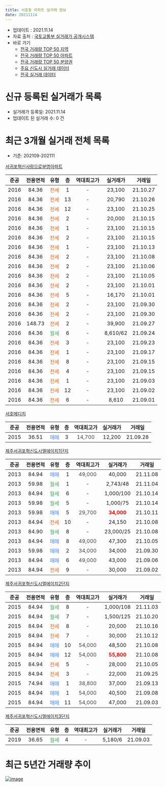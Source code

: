 ```yaml
---
title: 서호동 아파트 실거래 정보
date: 20211114
---
```


* 업데이트 : 2021.11.14
* 자료 출처 : [국토교통부 실거래가 공개시스템](http://rt.molit.go.kr)
* 바로 가기
    * [전국 거래량 TOP 50 지역](https://apt-info.github.io/apt-trade-info/tr)
    * [전국 거래량 TOP 50 아파트](https://apt-info.github.io/apt-trade-info/ta)
    * [전국 거래량 TOP 50 분양권](https://apt-info.github.io/apt-trade-info/tb)
    * [주요 신도시 실거래 데이터](https://apt-info.github.io/apt-trade-info/newtown)
    * [전국 실거래 데이터](https://apt-info.github.io/apt-trade-info/all)



<script async src="https://pagead2.googlesyndication.com/pagead/js/adsbygoogle.js"></script>
<!-- 기본광고 -->
<ins class="adsbygoogle"
     style="display:block"
     data-ad-client="ca-pub-1142216861245946"
     data-ad-slot="4805727019"
     data-ad-format="auto"
     data-full-width-responsive="true"></ins>
<script>
     (adsbygoogle = window.adsbygoogle || []).push({});
</script>


# 신규 등록된 실거래가 목록

* 실거래가 등록일: 2021.11.14
* 업데이트 된 실거래 수: 0 건




<script async src="https://pagead2.googlesyndication.com/pagead/js/adsbygoogle.js"></script>
<!-- 기본광고 -->
<ins class="adsbygoogle"
     style="display:block"
     data-ad-client="ca-pub-1142216861245946"
     data-ad-slot="4805727019"
     data-ad-format="auto"
     data-full-width-responsive="true"></ins>
<script>
     (adsbygoogle = window.adsbygoogle || []).push({});
</script>


# 최근 3개월 실거래 전체 목록
* 기준: 202109-202111


[서귀포혁신사랑으로부영아파트](https://search.naver.com/search.naver?query=%EC%84%9C%EA%B7%80%ED%8F%AC%ED%98%81%EC%8B%A0%EC%82%AC%EB%9E%91%EC%9C%BC%EB%A1%9C%EB%B6%80%EC%98%81%EC%95%84%ED%8C%8C%ED%8A%B8)

|준공|전용면적|유형|층|역대최고가|실거래가|거래일|
|:---:|:---:|:---:|:---:|:---:|:---:|:---:|
|2016|84.36|<span style="color:#FF5A00">전세</span>|1|<span style="color:#444444">-</span>|23,100|21.10.27|
|2016|84.36|<span style="color:#FF5A00">전세</span>|13|<span style="color:#444444">-</span>|20,790|21.10.26|
|2016|84.36|<span style="color:#FF5A00">전세</span>|12|<span style="color:#444444">-</span>|23,100|21.10.25|
|2016|84.36|<span style="color:#FF5A00">전세</span>|2|<span style="color:#444444">-</span>|20,000|21.10.15|
|2016|84.36|<span style="color:#FF5A00">전세</span>|1|<span style="color:#444444">-</span>|23,100|21.10.15|
|2016|84.36|<span style="color:#FF5A00">전세</span>|2|<span style="color:#444444">-</span>|23,100|21.10.15|
|2016|84.36|<span style="color:#FF5A00">전세</span>|1|<span style="color:#444444">-</span>|23,100|21.10.13|
|2016|84.36|<span style="color:#FF5A00">전세</span>|2|<span style="color:#444444">-</span>|23,100|21.10.08|
|2016|84.36|<span style="color:#FF5A00">전세</span>|2|<span style="color:#444444">-</span>|23,100|21.10.06|
|2016|84.36|<span style="color:#FF5A00">전세</span>|2|<span style="color:#444444">-</span>|23,100|21.10.05|
|2016|84.36|<span style="color:#FF5A00">전세</span>|2|<span style="color:#444444">-</span>|23,100|21.10.01|
|2016|84.36|<span style="color:#FF5A00">전세</span>|5|<span style="color:#444444">-</span>|16,170|21.10.01|
|2016|84.36|<span style="color:#FF5A00">전세</span>|2|<span style="color:#444444">-</span>|23,100|21.09.30|
|2016|84.36|<span style="color:#FF5A00">전세</span>|2|<span style="color:#444444">-</span>|23,100|21.09.30|
|2016|148.73|<span style="color:#FF5A00">전세</span>|2|<span style="color:#444444">-</span>|39,900|21.09.27|
|2016|84.36|<span style="color:#34A853">월세</span>|6|<span style="color:#444444">-</span>|8,610/62|21.09.24|
|2016|84.36|<span style="color:#FF5A00">전세</span>|3|<span style="color:#444444">-</span>|23,100|21.09.23|
|2016|84.36|<span style="color:#FF5A00">전세</span>|1|<span style="color:#444444">-</span>|23,100|21.09.17|
|2016|84.36|<span style="color:#FF5A00">전세</span>|8|<span style="color:#444444">-</span>|23,100|21.09.15|
|2016|84.36|<span style="color:#FF5A00">전세</span>|4|<span style="color:#444444">-</span>|23,100|21.09.15|
|2016|84.36|<span style="color:#FF5A00">전세</span>|1|<span style="color:#444444">-</span>|23,100|21.09.03|
|2016|84.36|<span style="color:#FF5A00">전세</span>|12|<span style="color:#444444">-</span>|23,100|21.09.02|
|2016|84.36|<span style="color:#FF5A00">전세</span>|6|<span style="color:#444444">-</span>|8,610|21.09.01|

[서호메디치](https://search.naver.com/search.naver?query=%EC%84%9C%ED%98%B8%EB%A9%94%EB%94%94%EC%B9%98)

|준공|전용면적|유형|층|역대최고가|실거래가|거래일|
|:---:|:---:|:---:|:---:|:---:|:---:|:---:|
|2015|36.51|<span style="color:#4285F3">매매</span>|3|<span style="color:#444444">14,700</span>|12,200|21.09.28|

[제주서귀포혁신도시엘에이치1단지](https://search.naver.com/search.naver?query=%EC%A0%9C%EC%A3%BC%EC%84%9C%EA%B7%80%ED%8F%AC%ED%98%81%EC%8B%A0%EB%8F%84%EC%8B%9C%EC%97%98%EC%97%90%EC%9D%B4%EC%B9%981%EB%8B%A8%EC%A7%80)

|준공|전용면적|유형|층|역대최고가|실거래가|거래일|
|:---:|:---:|:---:|:---:|:---:|:---:|:---:|
|2013|84.94|<span style="color:#4285F3">매매</span>|1|<span style="color:#444444">49,000</span>|40,000|21.11.08|
|2013|59.98|<span style="color:#34A853">월세</span>|1|<span style="color:#444444">-</span>|2,743/48|21.11.04|
|2013|84.94|<span style="color:#34A853">월세</span>|6|<span style="color:#444444">-</span>|1,000/100|21.10.14|
|2013|59.98|<span style="color:#34A853">월세</span>|5|<span style="color:#444444">-</span>|1,000/75|21.10.14|
|2013|59.98|<span style="color:#4285F3">매매</span>|5|<span style="color:#444444">29,700</span>|<b><span style="color:#FF0000">34,000</span></b>|21.10.11|
|2013|84.94|<span style="color:#FF5A00">전세</span>|10|<span style="color:#444444">-</span>|24,150|21.10.08|
|2013|84.90|<span style="color:#34A853">월세</span>|8|<span style="color:#444444">-</span>|23,000/25|21.10.08|
|2013|84.94|<span style="color:#4285F3">매매</span>|8|<span style="color:#444444">49,000</span>|47,300|21.10.05|
|2013|59.98|<span style="color:#4285F3">매매</span>|2|<span style="color:#444444">34,000</span>|34,000|21.09.30|
|2013|84.94|<span style="color:#4285F3">매매</span>|6|<span style="color:#444444">49,000</span>|43,000|21.09.06|
|2013|84.94|<span style="color:#FF5A00">전세</span>|9|<span style="color:#444444">-</span>|30,000|21.09.02|

[제주서귀포혁신도시엘에이치2단지](https://search.naver.com/search.naver?query=%EC%A0%9C%EC%A3%BC%EC%84%9C%EA%B7%80%ED%8F%AC%ED%98%81%EC%8B%A0%EB%8F%84%EC%8B%9C%EC%97%98%EC%97%90%EC%9D%B4%EC%B9%982%EB%8B%A8%EC%A7%80)

|준공|전용면적|유형|층|역대최고가|실거래가|거래일|
|:---:|:---:|:---:|:---:|:---:|:---:|:---:|
|2015|84.94|<span style="color:#34A853">월세</span>|8|<span style="color:#444444">-</span>|1,000/108|21.11.03|
|2015|84.94|<span style="color:#34A853">월세</span>|7|<span style="color:#444444">-</span>|1,500/125|21.10.20|
|2015|84.94|<span style="color:#FF5A00">전세</span>|8|<span style="color:#444444">-</span>|20,000|21.10.16|
|2015|84.94|<span style="color:#FF5A00">전세</span>|7|<span style="color:#444444">-</span>|30,000|21.10.12|
|2015|84.94|<span style="color:#4285F3">매매</span>|10|<span style="color:#444444">54,000</span>|48,500|21.10.08|
|2015|84.94|<span style="color:#4285F3">매매</span>|12|<span style="color:#444444">54,000</span>|<b><span style="color:#FF0000">55,800</span></b>|21.10.08|
|2015|84.94|<span style="color:#FF5A00">전세</span>|5|<span style="color:#444444">-</span>|28,000|21.10.05|
|2015|84.94|<span style="color:#FF5A00">전세</span>|3|<span style="color:#444444">-</span>|22,000|21.09.25|
|2015|74.94|<span style="color:#4285F3">매매</span>|1|<span style="color:#444444">38,800</span>|37,000|21.09.13|
|2015|84.94|<span style="color:#4285F3">매매</span>|1|<span style="color:#444444">54,000</span>|40,500|21.09.08|
|2015|84.94|<span style="color:#4285F3">매매</span>|11|<span style="color:#444444">54,000</span>|47,000|21.09.03|


<script async src="https://pagead2.googlesyndication.com/pagead/js/adsbygoogle.js"></script>
<!-- 기본광고 -->
<ins class="adsbygoogle"
     style="display:block"
     data-ad-client="ca-pub-1142216861245946"
     data-ad-slot="4805727019"
     data-ad-format="auto"
     data-full-width-responsive="true"></ins>
<script>
     (adsbygoogle = window.adsbygoogle || []).push({});
</script>


[제주서귀포혁신도시엘에이치3단지](https://search.naver.com/search.naver?query=%EC%A0%9C%EC%A3%BC%EC%84%9C%EA%B7%80%ED%8F%AC%ED%98%81%EC%8B%A0%EB%8F%84%EC%8B%9C%EC%97%98%EC%97%90%EC%9D%B4%EC%B9%983%EB%8B%A8%EC%A7%80)

|준공|전용면적|유형|층|역대최고가|실거래가|거래일|
|:---:|:---:|:---:|:---:|:---:|:---:|:---:|
|2019|36.65|<span style="color:#34A853">월세</span>|4|<span style="color:#444444">-</span>|5,180/6|21.09.03|



<script async src="https://pagead2.googlesyndication.com/pagead/js/adsbygoogle.js"></script>
<!-- 기본광고 -->
<ins class="adsbygoogle"
     style="display:block"
     data-ad-client="ca-pub-1142216861245946"
     data-ad-slot="4805727019"
     data-ad-format="auto"
     data-full-width-responsive="true"></ins>
<script>
     (adsbygoogle = window.adsbygoogle || []).push({});
</script>


# 최근 5년간 거래량 추이


<div style="width:100%;">
    <canvas id="deal_progress" height="200"></canvas>
</div>

<script>
new Chart(document.getElementById("deal_progress"), {
    type: 'line',
    data: {
        labels: ['16.01','16.02','16.03','16.04','16.05','16.06','16.07','16.08','16.09','16.10','16.11','16.12','17.01','17.02','17.03','17.04','17.05','17.06','17.07','17.08','17.09','17.10','17.11','17.12','18.01','18.02','18.03','18.04','18.05','18.06','18.07','18.08','18.09','18.10','18.11','18.12','19.01','19.02','19.03','19.04','19.05','19.06','19.07','19.08','19.09','19.10','19.11','19.12','20.01','20.02','20.03','20.04','20.05','20.06','20.07','20.08','20.09','20.10','20.11','20.12','21.01','21.02','21.03','21.04','21.05','21.06','21.07','21.08','21.09','21.10','21.11'],
        datasets: [{
            label: '매매/분양권',
            data: [9,4,5,2,2,2,1,6,7,8,3,4,2,2,2,2,4,4,5,6,10,4,5,8,4,7,0,7,6,1,3,5,5,3,2,9,2,1,1,0,3,2,3,5,3,6,5,2,5,4,0,5,3,11,4,4,6,10,13,16,7,13,11,12,8,7,8,15,6,4,1],
            borderColor: "rgba(66, 133, 243, 1)",
            backgroundColor: "rgba(66, 133, 243, 0.05)",
            borderWidth: 1,
            pointRadius: 0,
            fill: false,
            lineTension: 0
        },{
            label: '전/월세',
            data: [20,40,28,23,22,22,2,6,3,6,1,5,6,7,9,101,39,15,7,8,4,6,2,3,10,10,32,71,45,6,11,2,5,0,2,8,4,4,27,66,34,7,5,4,2,7,2,2,5,71,24,1,2,2,6,0,1,4,8,16,6,13,25,34,12,21,18,29,14,20,2],
            borderColor: "rgba(255, 90, 0, 1)",
            backgroundColor: "rgba(255, 90, 0, 0.05)",
            borderWidth: 1,
            pointRadius: 0,
            fill: false,
            lineTension: 0
        },{
            label: '합계',
            data: [29,44,33,25,24,24,3,12,10,14,4,9,8,9,11,103,43,19,12,14,14,10,7,11,14,17,32,78,51,7,14,7,10,3,4,17,6,5,28,66,37,9,8,9,5,13,7,4,10,75,24,6,5,13,10,4,7,14,21,32,13,26,36,46,20,28,26,44,20,24,3],
            borderColor: "rgba(0, 0, 0, 1)",
            backgroundColor: "rgba(0, 0, 0, 0.03)",
            borderWidth: 0.1,
            pointRadius: 0,
            fill: true,
            lineTension: 0
        }
        ]
    },
    options: {
        responsive: true,
        title: {
            display: false
        },
        tooltips: {
            mode: 'index',
            intersect: false
        },
        hover: {
            mode: 'nearest',
            intersect: true
        },
        scales: {
            xAxes: [{
                display: true,
                scaleLabel: {
                    display: true,
                    labelString: '년/월'
                }
            }],
            yAxes: [{
                display: true,
                ticks: {
                    suggestedMin: 0,
                },
                scaleLabel: {
                    display: true,
                    labelString: '실거래 수'
                }
            }]
        }
    }
});

</script>


[![image](https://apt-info.github.io/images/2020-01-03-apt-trade-info/1024x500.png)](https://play.google.com/store/apps/details?id=com.aptinfo.apttradeinfo)

